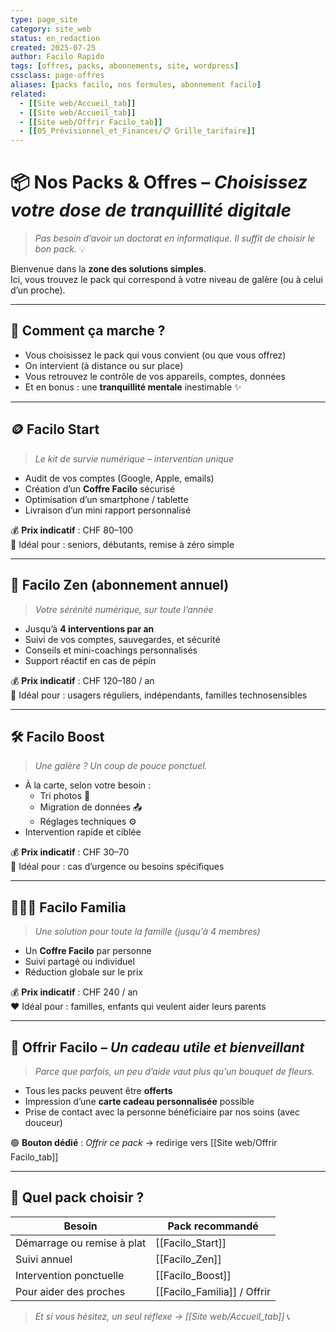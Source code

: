 ```yaml
---
type: page_site
category: site_web
status: en_redaction
created: 2025-07-25
author: Facilo Rapido
tags: [offres, packs, abonnements, site, wordpress]
cssclass: page-offres
aliases: [packs facilo, nos formules, abonnement facilo]
related:
  - [[Site web/Accueil_tab]]
  - [[Site web/Accueil_tab]]
  - [[Site web/Offrir Facilo_tab]]
  - [[05_Prévisionnel_et_Finances/📋 Grille_tarifaire]]
---
```


# 📦 Nos Packs & Offres – _Choisissez votre dose de tranquillité digitale_

> _Pas besoin d’avoir un doctorat en informatique. Il suffit de choisir le bon pack._ 💡

Bienvenue dans la **zone des solutions simples**.  
Ici, vous trouvez le pack qui correspond à votre niveau de galère (ou à celui d’un proche).

---

## 🧪 Comment ça marche ?

- Vous choisissez le pack qui vous convient (ou que vous offrez)
- On intervient (à distance ou sur place)
- Vous retrouvez le contrôle de vos appareils, comptes, données
- Et en bonus : une **tranquillité mentale** inestimable ✨

---

## 🪙 **Facilo Start**
> _Le kit de survie numérique – intervention unique_

- Audit de vos comptes (Google, Apple, emails)
- Création d’un **Coffre Facilo** sécurisé
- Optimisation d’un smartphone / tablette
- Livraison d’un mini rapport personnalisé

💰 **Prix indicatif** : CHF 80–100  
👤 Idéal pour : seniors, débutants, remise à zéro simple

---

## 🧘 **Facilo Zen** (abonnement annuel)
> _Votre sérénité numérique, sur toute l’année_

- Jusqu’à **4 interventions par an**
- Suivi de vos comptes, sauvegardes, et sécurité
- Conseils et mini-coachings personnalisés
- Support réactif en cas de pépin

💰 **Prix indicatif** : CHF 120–180 / an  
📆 Idéal pour : usagers réguliers, indépendants, familles technosensibles

---

## 🛠️ **Facilo Boost**
> _Une galère ? Un coup de pouce ponctuel._

- À la carte, selon votre besoin :
  - Tri photos 📸
  - Migration de données 📤
  - Réglages techniques ⚙️
- Intervention rapide et ciblée

💰 **Prix indicatif** : CHF 30–70  
🔧 Idéal pour : cas d’urgence ou besoins spécifiques

---

## 👨‍👩‍👧 **Facilo Familia**
> _Une solution pour toute la famille (jusqu’à 4 membres)_

- Un **Coffre Facilo** par personne
- Suivi partagé ou individuel
- Réduction globale sur le prix

💰 **Prix indicatif** : CHF 240 / an  
❤️ Idéal pour : familles, enfants qui veulent aider leurs parents

---

## 🎁 Offrir Facilo – _Un cadeau utile et bienveillant_

> _Parce que parfois, un peu d’aide vaut plus qu’un bouquet de fleurs._

- Tous les packs peuvent être **offerts**
- Impression d’une **carte cadeau personnalisée** possible
- Prise de contact avec la personne bénéficiaire par nos soins (avec douceur)

🟢 **Bouton dédié** : _Offrir ce pack_ → redirige vers [[Site web/Offrir Facilo_tab]]

---

## 🧭 Quel pack choisir ?

| Besoin                     | Pack recommandé             |
| -------------------------- | --------------------------- |
| Démarrage ou remise à plat | [[Facilo_Start]]            |
| Suivi annuel               | [[Facilo_Zen]]              |
| Intervention ponctuelle    | [[Facilo_Boost]]            |
| Pour aider des proches     | [[Facilo_Familia]] / Offrir |

> _Et si vous hésitez, un seul réflexe → [[Site web/Accueil_tab]]_ 📞

